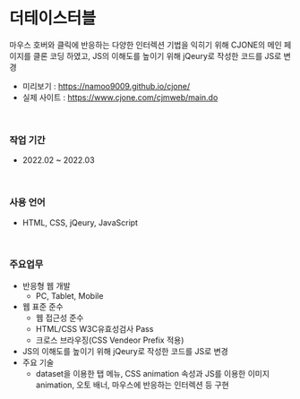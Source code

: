 # 더테이스터블
마우스 호버와 클릭에 반응하는 다양한 인터렉션 기법을 익히기 위해 CJONE의 메인 페이지를 클론 코딩 하였고, JS의 이해도를 높이기 위해 jQeury로 작성한 코드를 JS로 변경
- 미리보기 : https://namoo9009.github.io/cjone/
- 실제 사이트 : https://www.cjone.com/cjmweb/main.do

<br/>

### 작업 기간
- 2022.02 ~ 2022.03

<br/>

### 사용 언어
- HTML, CSS, jQeury, JavaScript

<br/>

### 주요업무
<ul>
    <li>반응형 웹 개발
        <ul>
            <li>PC, Tablet, Mobile</li>
        </ul>
    </li>
    <li>웹 표준 준수
        <ul>
            <li>웹 접근성 준수</li>
            <li>HTML/CSS W3C유효성검사 Pass</li>
            <li>크로스 브라우징(CSS Vendeor Prefix 적용)</li>
        </ul>
    </li>
</li>
<li>JS의 이해도를 높이기 위해 jQeury로 작성한 코드를 JS로 변경 </li>
<li>주요 기술
    <ul>
        <li>dataset을 이용한 탭 메뉴, CSS animation 속성과 JS를 이용한 이미지 animation, 오토 배너, 마우스에 반응하는 인터렉션 등 구현</li>
    </ul>
</li>
</ul>
